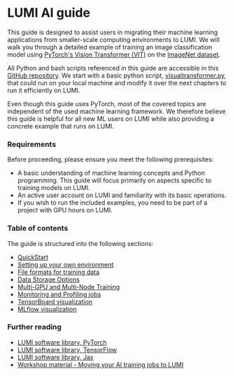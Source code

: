 # LUMI AI guide

This guide is designed to assist users in migrating their machine learning applications from smaller-scale computing environments to LUMI. We will walk you through a detailed example of training an image classification model using [PyTorch's Vision Transformer (VIT)](https://pytorch.org/vision/main/models/vision_transformer.html) on the [ImageNet dataset](https://www.image-net.org/).

All Python and bash scripts referenced in this guide are accessible in this [GitHub repository](https://github.com/Lumi-supercomputer/LUMI-AI-example/tree/main). We start with a basic python script, [visualtransformer.py](quickstart/visualtransformer.py), that could run on your local machine and modify it over the next chapters to run it efficiently on LUMI.

Even though this guide uses PyTorch, most of the covered topics are independent of the used machine learning framework. We therefore believe this guide is helpful for all new ML users on LUMI while also providing a concrete example that runs on LUMI.

### Requirements

Before proceeding, please ensure you meet the following prerequisites:

* A basic understanding of machine learning concepts and Python programming. This guide will focus primarily on aspects specific to training models on LUMI.
* An active user account on LUMI and familiarity with its basic operations.
* If you wish to run the included examples, you need to be part of a project with GPU hours on LUMI.

### Table of contents

The guide is structured into the following sections:

- [QuickStart](quickstart/quickstart.md)
- [Setting up your own environment](setting-up-environment/setup_environment.md)
- [File formats for training data](file-formats/file_formats.md) 
- [Data Storage Options](data-storage/data_storage.md)
- [Multi-GPU and Multi-Node Training](multi-gpu-and-node/multi_gpu_and_node.md)
- [Monitoring and Profiling jobs](monitoring-and-profiling/profiling.md)
- [TensorBoard visualization](TensorBoard-visualization/tensorboard_visualization.md)
- [MLflow visualization](MLflow-visualization/mlflow_visualization.md)


### Further reading

- [LUMI software library, PyTorch](https://lumi-supercomputer.github.io/LUMI-EasyBuild-docs/p/PyTorch/)
- [LUMI software library, TensorFlow](https://lumi-supercomputer.github.io/LUMI-EasyBuild-docs/t/TensorFlow/)
- [LUMI software library, Jax](https://lumi-supercomputer.github.io/LUMI-EasyBuild-docs/j/jax/)
- [Workshop material - Moving your AI training jobs to LUMI](https://lumi-supercomputer.github.io/LUMI-training-materials/ai-20240529/)
